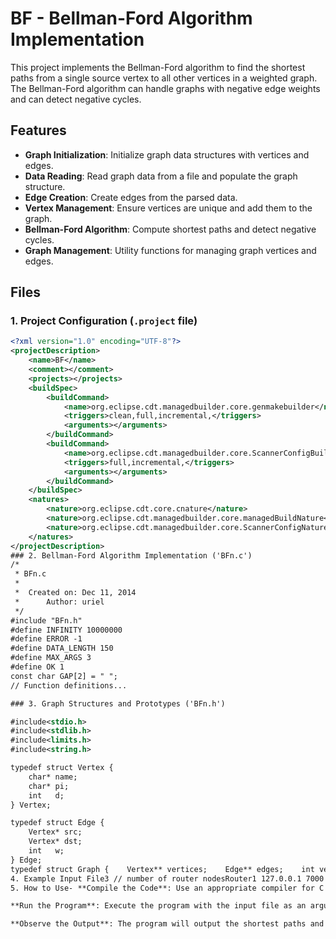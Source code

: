 
# BF - Bellman-Ford Algorithm Implementation
This project implements the Bellman-Ford algorithm to find the shortest paths from a single source vertex to all other vertices in a weighted graph. The Bellman-Ford algorithm can handle graphs with negative edge weights and can detect negative cycles.
## Features
- **Graph Initialization**: Initialize graph data structures with vertices and edges.- **Data Reading**: Read graph data from a file and populate the graph structure.- **Edge Creation**: Create edges from the parsed data.- **Vertex Management**: Ensure vertices are unique and add them to the graph.- **Bellman-Ford Algorithm**: Compute shortest paths and detect negative cycles.- **Graph Management**: Utility functions for managing graph vertices and edges.
## Files
### 1. Project Configuration (`.project` file)
```xml<?xml version="1.0" encoding="UTF-8"?><projectDescription>    <name>BF</name>    <comment></comment>    <projects></projects>    <buildSpec>        <buildCommand>            <name>org.eclipse.cdt.managedbuilder.core.genmakebuilder</name>            <triggers>clean,full,incremental,</triggers>            <arguments></arguments>        </buildCommand>        <buildCommand>            <name>org.eclipse.cdt.managedbuilder.core.ScannerConfigBuilder</name>            <triggers>full,incremental,</triggers>            <arguments></arguments>        </buildCommand>    </buildSpec>    <natures>        <nature>org.eclipse.cdt.core.cnature</nature>        <nature>org.eclipse.cdt.managedbuilder.core.managedBuildNature</nature>        <nature>org.eclipse.cdt.managedbuilder.core.ScannerConfigNature</nature>    </natures></projectDescription>
### 2. Bellman-Ford Algorithm Implementation ('BFn.c')
/* * BFn.c * *  Created on: Dec 11, 2014 *      Author: uriel */#include "BFn.h"#define INFINITY 10000000#define ERROR -1#define DATA_LENGTH 150#define MAX_ARGS 3#define OK 1const char GAP[2] = " ";
// Function definitions...
### 3. Graph Structures and Prototypes ('BFn.h')
#include<stdio.h>#include<stdlib.h>#include<limits.h>#include<string.h>
typedef struct Vertex {    char* name;    char* pi;    int   d;} Vertex;
typedef struct Edge {    Vertex* src;    Vertex* dst;    int   w;} Edge;
typedef struct Graph {    Vertex** vertices;    Edge** edges;    int verNum;    int edgeNum;} Graph;void initGraph(Graph *graph);int readData(char* path, Graph *graph);void createEdge(char *buffer, Graph *graph, int inputIndex);Vertex* addVertex(char *buffer, Vertex **vertices, int verNum);void bellFord(Graph *graph, char *s);void switchVerPointer(Vertex* v1, Vertex* v2);void freeGraph(Graph*);### 
4. Example Input File3 // number of router nodesRouter1 127.0.0.1 7000 // name, IP, PortRouter2 127.0.0.1 8000Router3 127.0.0.1 9000Router1 Router2 1 // route, distanceRouter1 Router3 2Router2 Router3 7### 
5. How to Use- **Compile the Code**: Use an appropriate compiler for C code.- 

**Run the Program**: Execute the program with the input file as an argument.- 

**Observe the Output**: The program will output the shortest paths and detect any negative cycles.
